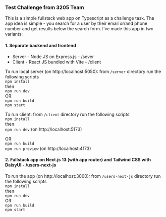 ### Test Challenge from 3205 Team

This is a simple fullstack web app on Typescript as a challenge task.
Tha app idea is simple - you search for a user by their email or/and phone number and get results below the search form.
I've made this app in two variants:

#### 1. Separate backend and frontend

- Server - Node JS on Express.js - /sever
- Client - React JS bundled with Vite - /client

To run local server (on http://localhost:5050):
from `/server` directory run the following scripts  
 `npm install`  
then  
`npm run dev`  
OR  
`npm run build`  
`npm start`

To run client:
from `/client` directory run the following scripts  
 `npm install`  
then  
`npm run dev` (on http://localhost:5173)

OR  
`npm run build`  
`npm run preview` (on http://localhost:4173)

#### 2. Fullstack app on Next.js 13 (with app router) and Tailwind CSS with DaisyUI - /users-next-js

To run the app (on http://localhost:3000):
from `/users-next-js` directory run the following scripts  
`npm install`  
then  
`npm run dev`  
OR  
`npm run build`  
`npm start`
